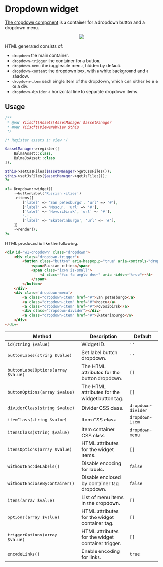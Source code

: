 # Dropdown widget

[The dropdown component](https://bulma.io/documentation/components/dropdown/) is a container for a dropdown button and
a dropdown menu.

<p align="center">
    <img src="images/dropdown.png">
</p>

HTML generated consists of:

- `dropdown` the main container.
- `dropdown-trigger` the container for a button.
- `dropdown-menu` the toggleable menu, hidden by default.
- `dropdown-content` the dropdown box, with a white background and a shadow.
- `dropdown-item` each single item of the dropdown, which can either be a a or a div.
- `dropdown-divider` a horizontal line to separate dropdown items.

## Usage

```php
/**
 * @var Yiisoft\Assets\AssetManager $assetManager
 * @var Yiisoft\View\WebView $this
 */

/* Register assets in view */

$assetManager->register([
    BulmaAsset::class,
    BulmaJsAsset::class
]);

$this->setCssFiles($assetManager->getCssFiles());
$this->setJsFiles($assetManager->getJsFiles());
?>

<?= Dropdown::widget()
    ->buttonLabel('Russian cities')
    ->items([
        ['label' => 'San petesburgo', 'url' => '#'],
        ['label' => 'Moscu', 'url' => '#'],
        ['label' => 'Novosibirsk', 'url' => '#'],
        '-',
        ['label' => 'Ekaterinburgo', 'url' => '#'],
    ])
    ->render();
?>
```

HTML produced is like the following:

```html
<div id="w1-dropdown" class="dropdown">
    <div class="dropdown-trigger">
        <button class="button" aria-haspopup="true" aria-controls="dropdown-menu">
            <span>Russian cities</span>
            <span class="icon is-small">
                <i class="fas fa-angle-down" aria-hidden="true"></i>
            </span>
        </button>
    </div>
    <div class="dropdown-menu">
        <a class="dropdown-item" href="#">San petesburgo</a>
        <a class="dropdown-item" href="#">Moscu</a>
        <a class="dropdown-item" href="#">Novosibirsk</a>
        <div class="dropdown-divider"></div>
        <a class="dropdown-item" href="#">Ekaterinburgo</a>
    </div>
</div>
```

Method | Description | Default
-------|-------------|---------
`id(string $value)` | Widget ID. | `''`
`buttonLabel(string $value)` | Set label button dropdown. | `''`
`buttonLabelOptions(array $value)`| The HTML attributes for the button dropdown. | `[]`
`buttonOptions(array $value)` | The HTML attributes for the widget button tag. | `[]`
`dividerClass(string $value)` | Divider CSS class. | `dropdown-divider` 
`itemClass(string $value)` | Item CSS class. | `dropdown-item`
`itemsClass(string $value)` | Item container CSS class. | `dropdown-menu`
`itemsOptions(array $value)` | HTML attributes for the widget items. | `[]`
`withoutEncodeLabels()` | Disable encoding for labels. | `false`
`withoutEncloseByContainer()` | Disable enclosed by container tag dropdown. | `false`
`items(array $value)` | List of menu items in the dropdown. | `[]`
`options(array $value)` | HTML attributes for the widget container tag. | `[]`
`triggerOptions(array $value)` | HTML attributes for the widget container trigger. | `[]`
`encodeLinks()` | Enable encoding for links. | `true`
